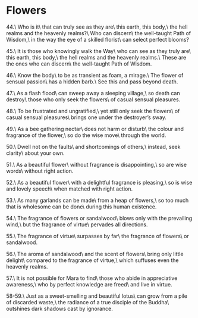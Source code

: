 Flowers
=======

44.\\
Who is it\\
that can truly see as they are\\
this earth, this body,\\
the hell realms and the heavenly realms?\\
Who can discern\\
the well-taught Path of Wisdom,\\
in the way the eye of a skilled florist\\
can select perfect blooms?

45.\\
It is those who knowingly walk the Way\\
who can see as they truly are\\
this earth, this body,\\
the hell realms and the heavenly realms.\\
These are the ones who can discern\\
the well-taught Path of Wisdom.

46.\\
Know the body\\
to be as transient as foam, a mirage.\\
The flower of sensual passion\\
has a hidden barb.\\
See this and pass beyond death.

47.\\
As a flash flood\\
can sweep away a sleeping village,\\
so death can destroy\\
those who only seek the flowers\\
of casual sensual pleasures.

48.\\
To be frustrated and ungratified,\\
yet still only seek the flowers\\
of casual sensual pleasures\\
brings one under the destroyer’s sway.

49.\\
As a bee gathering nectar\\
does not harm or disturb\\
the colour and fragrance of the flower,\\
so do the wise move\\
through the world.

50.\\
Dwell not on the faults\\
and shortcomings of others,\\
instead, seek clarity\\
about your own.

51.\\
As a beautiful flower\\
without fragrance is disappointing,\\
so are wise words\\
without right action.

52.\\
As a beautiful flower\\
with a delightful fragrance is pleasing,\\
so is wise and lovely speech\\
when matched with right action.

53.\\
As many garlands can be made\\
from a heap of flowers,\\
so too much that is wholesome can be done\\
during this human existence.

54.\\
The fragrance of flowers or sandalwood\\
blows only with the prevailing wind,\\
but the fragrance of virtue\\
pervades all directions.

55.\\
The fragrance of virtue\\
surpasses by far\\
the fragrance of flowers\\
or sandalwood.

56.\\
The aroma of sandalwood\\
and the scent of flowers\\
bring only little delight\\
compared to the fragrance of virtue,\\
which suffuses even the heavenly realms.

57.\\
It is not possible for Mara to find\\
those who abide in appreciative awareness,\\
who by perfect knowledge are freed\\
and live in virtue.

58-59.\\
Just as a sweet-smelling and beautiful lotus\\
can grow from a pile of discarded waste,\\
the radiance of a true disciple of the Buddha\\
outshines dark shadows cast by ignorance.

